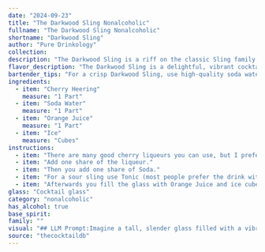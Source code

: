 ```yaml
---
date: "2024-09-23"
title: "The Darkwood Sling Nonalcoholic"
fullname: "The Darkwood Sling Nonalcoholic"
shortname: "Darkwood Sling"
author: "Pure Drinkology"
collection:
description: "The Darkwood Sling is a riff on the classic Sling family, a group of long, refreshing drinks popular in the 19th century. Its cherry liqueur base, soda water, and citrus fruit twist are reminiscent of the Sling's versatility and adaptability, making it a modern take on a historic cocktail. "
flavor_description: "The Darkwood Sling is a delightful, vibrant cocktail with a playful balance. The Cherry Heering delivers a rich cherry sweetness and a hint of almond, while the soda water adds refreshing effervescence. The orange juice brings a bright citrus tang, cutting through the sweetness and adding a touch of acidity. The ice chills the drink and creates a smooth, velvety texture.  "
bartender_tips: "For a crisp Darkwood Sling, use high-quality soda water and freshly squeezed orange juice.  Chill your glass beforehand.  When mixing, use a bar spoon to gently stir, ensuring the Cherry Heering blends well with the other ingredients.  Avoid over-shaking as this can dilute the flavors.  A splash of grenadine can add a beautiful red hue and deepen the cherry notes. "
ingredients:
  - item: "Cherry Heering"
    measure: "1 Part"
  - item: "Soda Water"
    measure: "1 Part"
  - item: "Orange Juice"
    measure: "1 Part"
  - item: "Ice"
    measure: "Cubes"
instructions:
  - item: "There are many good cherry liqueurs you can use, but I prefere Heering."
  - item: "Add one share of the liqueur."
  - item: "Then you add one share of Soda."
  - item: "For a sour sling use Tonic (most people prefer the drink without Tonic)."
  - item: "Afterwards you fill the glass with Orange Juice and ice cubes."
glass: "Cocktail glass"
category: "nonalcoholic"
has_alcohol: true
base_spirit:
family: ""
visual: "## LLM Prompt:Imagine a tall, slender glass filled with a vibrant symphony of colors. At the bottom, a deep ruby red pool of **Cherry Heering** shimmers, reflecting the light like a polished gemstone. Above, a cascade of sparkling **soda water** dances with the red, creating a playful gradient of crimson and white. A touch of sunshine arrives in the form of **orange juice**, adding a golden glow to the top of the drink,  creating a beautiful layering effect. The whole concoction is crowned with a halo of **ice**, reflecting the light and adding a touch of cool, crispness. **Describe this scene as a cocktail named Darkwood Sling.** "
source: "thecocktaildb"
---
```


